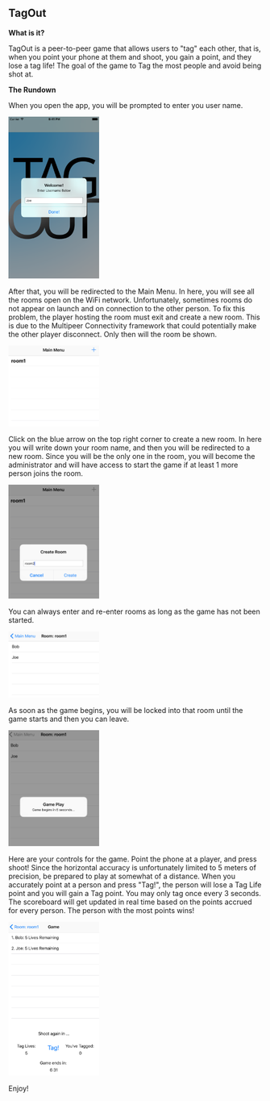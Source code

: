## TagOut

**What is it?**

TagOut is a peer-to-peer game that allows users to "tag" each other, that is, when you point your phone at them and shoot, you gain a point, and they lose a tag life! The goal of the game to Tag the most people and avoid being shot at.

**The Rundown**

When you open the app, you will be prompted to enter you user name. 

<img src="GitHubImages/1.png" width="180"> 

After that, you will be redirected to the Main Menu. In here, you will see all the rooms open on the WiFi network.
Unfortunately, sometimes rooms do not appear on launch and on connection to the other person. To fix this problem, the player hosting the room must exit and create a new room. This is due to the Multipeer Connectivity framework that could potentially make the other player disconnect. Only then will the room be shown.

<img src="GitHubImages/2.png" width="180"> 

Click on the blue arrow on the top right corner to create a new room. In here you will write down your room name, and then you will be redirected to a new room. Since you will be the only one in the room, you will become the administrator and will have access to start the game if at least 1 more person joins the room.

<img src="GitHubImages/3.png" width="180"> 

You can always enter and re-enter rooms as long as the game has not been started. 

<img src="GitHubImages/4.png" width="180"> 

As soon as the game begins, you will be locked into that room until the game starts and then you can leave.

<img src="GitHubImages/5.png" width="180"> 

Here are your controls for the game. Point the phone at a player, and press shoot! Since the horizontal accuracy is unfortunately limited to 5 meters of precision, be prepared to play at somewhat of a distance. When you accurately point at a person and press "Tag!", the person will lose a Tag Life point and you will gain a Tag point. You may only tag once every 3 seconds. The scoreboard will get updated in real time based on the points accrued for every person. The person with the most points wins!

<img src="GitHubImages/6.png" width="180"> 

Enjoy!
